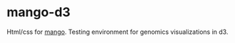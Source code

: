 # mango-d3
Html/css for [mango](https://github.com/bigdatagenomics/mango). Testing environment for genomics visualizations in d3.
